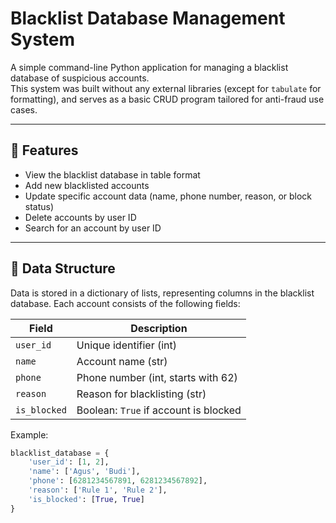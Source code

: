 # Blacklist Database Management System

A simple command-line Python application for managing a blacklist database of suspicious accounts.  
This system was built without any external libraries (except for `tabulate` for formatting), and serves as a basic CRUD program tailored for anti-fraud use cases.

---

## 🧩 Features

- View the blacklist database in table format
- Add new blacklisted accounts
- Update specific account data (name, phone number, reason, or block status)
- Delete accounts by user ID
- Search for an account by user ID

---

## 📁 Data Structure

Data is stored in a dictionary of lists, representing columns in the blacklist database. Each account consists of the following fields:

| Field        | Description                        |
|--------------|------------------------------------|
| `user_id`    | Unique identifier (int)            |
| `name`       | Account name (str)          |
| `phone`      | Phone number (int, starts with 62) |
| `reason`     | Reason for blacklisting (str)      |
| `is_blocked` | Boolean: `True` if account is blocked |

Example:

```python
blacklist_database = {
    'user_id': [1, 2],
    'name': ['Agus', 'Budi'],
    'phone': [6281234567891, 6281234567892],
    'reason': ['Rule 1', 'Rule 2'],
    'is_blocked': [True, True]
}
